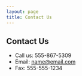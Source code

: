 ```yaml
---
layout: page
title: Contact Us
---
```


## Contact Us

+ Call us: 555-867-5309
+ Email: name@email.com
+ Fax: 555-555-1234